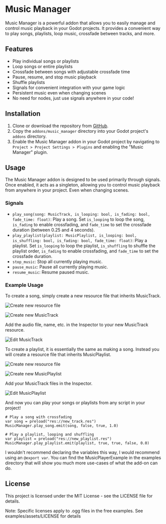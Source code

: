 # Music Manager

Music Manager is a powerful addon that allows you to easily manage and control music playback in your Godot projects. It provides a convenient way to play songs, playlists, loop music, crossfade between tracks, and more.

## Features

- Play individual songs or playlists
- Loop songs or entire playlists
- Crossfade between songs with adjustable crossfade time
- Pause, resume, and stop music playback
- Shuffle playlists
- Signals for convenient integration with your game logic
- Persistent music even when changing scenes
- No need for nodes, just use signals anywhere in your code!

## Installation

1. Clone or download the repository from [GitHub](https://github.com/Promptineer/MusicManager).
2. Copy the `addons/music_manager` directory into your Godot project's `addons` directory.
3. Enable the Music Manager addon in your Godot project by navigating to `Project > Project Settings > Plugins` and enabling the "Music Manager" plugin.

## Usage

The Music Manager addon is designed to be used primarily through signals. Once enabled, it acts as a singleton, allowing you to control music playback from anywhere in your project. Even when changing scenes.

### Signals

- `play_song(song: MusicTrack, is_looping: bool, is_fading: bool, fade_time: float)`: Play a song. Set `is_looping` to loop the song, `is_fading` to enable crossfading, and `fade_time` to set the crossfade duration (between 0.25 and 4 seconds).
- `play_playlist(playlist: MusicPlaylist, is_looping: bool, is_shuffling: bool, is_fading: bool, fade_time: float)`: Play a playlist. Set `is_looping` to loop the playlist, `is_shuffling` to shuffle the playlist order, `is_fading` to enable crossfading, and `fade_time` to set the crossfade duration.
- `stop_music`: Stop all currently playing music.
- `pause_music`: Pause all currently playing music.
- `resume_music`: Resume paused music.

### Example Usage
To create a song, simply create a new resource file that inherits MusicTrack.

![Create new resource file](https://i.imgur.com/EoaUCJL.png)

![Create new MusicTrack](https://i.imgur.com/DiV6t7K.png)

Add the audio file, name, etc. in the Inspector to your new MusicTrack resource.

![Edit MusicTrack](https://i.imgur.com/R5xcBsn.png)

To create a playlist, it is essentially the same as making a song. Instead you will create a resource file that inherits MusicPlaylist.

![Create new resource file](https://i.imgur.com/EoaUCJL.png)

![Create new MusicPlaylist](https://i.imgur.com/05gfpQu.png)

Add your MusicTrack files in the Inspector.

![Edit MusicPlaylist](https://i.imgur.com/0ex2bi2.png)

And now you can play your songs or playlists from any script in your project!

```gdscript
# Play a song with crossfading
var song = preload("res://new_track.res")
MusicManager.play_song.emit(song, false, true, 1.0)

# Play a playlist, looping and shuffling
var playlist = preload("res://new_playlist.res")
MusicManager.play_playlist.emit(playlist, true, true, false, 0.0)
```

I wouldn't recommend declaring the variables this way, I would recommend using an `@export var`. You can find the MusicPlayerExample in the examples directory that will show you much more use-cases of what the add-on can do.

## License

This project is licensed under the MIT License - see the LICENSE file for details.

Note: Specific licenses apply to .ogg files in the free examples. See examples/assets/LICENSE for details
